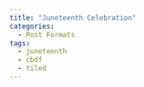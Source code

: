 ```yaml
---
title: "Juneteenth Celebration"
categories:
  - Post Formats
tags:
  - juneteenth
  - cbdf
  - tiled
---
```




